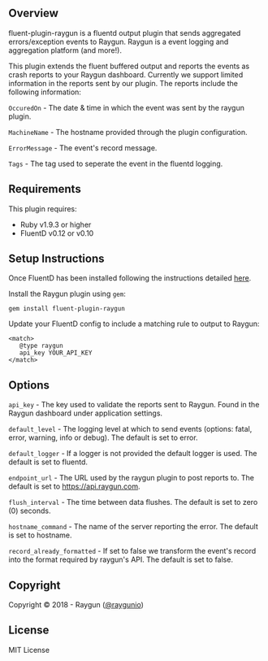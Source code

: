 ## Overview

fluent-plugin-raygun is a fluentd output plugin that sends aggregated errors/exception events to Raygun. Raygun is a event logging and aggregation platform (and more!).<br>

This plugin extends the fluent buffered output and reports the events as crash reports to your Raygun dashboard. Currently we support limited information in the reports sent by our plugin. The reports include the following information:

```OccuredOn``` - The date & time in which the event was sent by the raygun plugin.

```MachineName``` - The hostname provided through the plugin configuration.

```ErrorMessage``` - The event's record message.

```Tags``` - The tag used to seperate the event in the fluentd logging.

## Requirements
This plugin requires:

- Ruby v1.9.3 or higher
- FluentD v0.12 or v0.10

## Setup Instructions
Once FluentD has been installed following the instructions detailed [here](https://docs.fluentd.org/v0.12/articles/install-by-gem "FluentD documentation").

Install the Raygun plugin using ```gem```:

```gem install fluent-plugin-raygun```

Update your FluentD config to include a matching rule to output to Raygun:

```
<match>
   @type raygun
   api_key YOUR_API_KEY
</match>
```

## Options

```api_key``` - The key used to validate the reports sent to Raygun. Found in the Raygun dashboard under application settings.

```default_level``` - The logging level at which to send events (options: fatal, error, warning, info or debug). The default is set to error.

```default_logger``` - If a logger is not provided the default logger is used. The default is set to fluentd. 

```endpoint_url``` - The URL used by the raygun plugin to post reports to. The default is set to https://api.raygun.com.

```flush_interval``` - The time between data flushes. The default is set to zero (0) seconds.

```hostname_command``` - The name of the server reporting the error. The default is set to hostname.

```record_already_formatted``` - If set to false we transform the event's record into the format required by raygun's API. The default is set to false.

## Copyright

Copyright © 2018 - Raygun ([@raygunio](https://twitter.com/raygunio))

## License

MIT License
